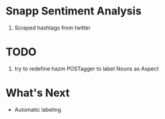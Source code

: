 #  Snapp Sentiment Analysis
1. Scraped hashtags from twitter

# TODO
1. try to redefine hazm POSTagger to label Nouns as Aspect

# What's Next
* Automatic labeling

